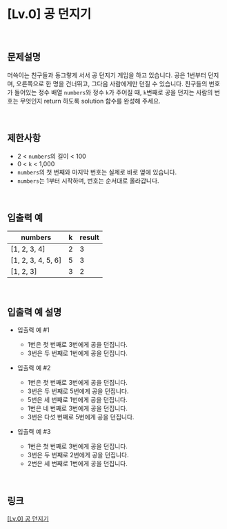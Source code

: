 # [Lv.0] 공 던지기

<br>

## 문제설명
머쓱이는 친구들과 동그랗게 서서 공 던지기 게임을 하고 있습니다. 공은 1번부터 던지며, 오른쪽으로 한 명을 건너뛰고, 그다음 사람에게만 던질 수 있습니다. 친구들의 번호가 들어있는 정수 배열 `numbers`와 정수 `k`가 주어질 때, `k`번째로 공을 던지는 사람의 번호는 무엇인지 return 하도록 solution 함수를 완성해 주세요.

<br>

## 제한사항
- 2 < `numbers`의 길이 < 100
- 0 < `k` < 1,000
- `numbers`의 첫 번째와 마지막 번호는 실제로 바로 옆에 있습니다.
- `numbers`는 1부터 시작하며, 번호는 순서대로 올라갑니다.

<br>

## 입출력 예
| numbers | k | result |
|---|---|---|
| [1, 2, 3, 4] | 2 | 3 |
| [1, 2, 3, 4, 5, 6] | 5 | 3 |
| [1, 2, 3] | 3 | 2 |

<br>

## 입출력 예 설명
- 입출력 예 #1
    - 1번은 첫 번째로 3번에게 공을 던집니다.
    - 3번은 두 번째로 1번에게 공을 던집니다.

- 입출력 예 #2
    - 1번은 첫 번째로 3번에게 공을 던집니다.
    - 3번은 두 번째로 5번에게 공을 던집니다.
    - 5번은 세 번째로 1번에게 공을 던집니다.
    - 1번은 네 번째로 3번에게 공을 던집니다.
    - 3번은 다섯 번째로 5번에게 공을 던집니다.

- 입출력 예 #3
    - 1번은 첫 번째로 3번에게 공을 던집니다.
    - 3번은 두 번째로 2번에게 공을 던집니다.
    - 2번은 세 번째로 1번에게 공을 던집니다.

<br>

## 링크
[[Lv.0] 공 던지기](https://school.programmers.co.kr/learn/courses/30/lessons/120843)

